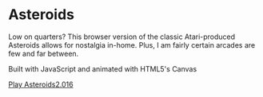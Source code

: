 Asteroids
=========

Low on quarters? This browser version of the classic Atari-produced Asteroids allows for nostalgia in-home. Plus, I am fairly certain arcades are few and far between. 

Built with JavaScript and animated with HTML5's Canvas

<a href="http://smthfrmn.github.io/Asteroids2.016/"> Play Asteroids2.016 </a>
